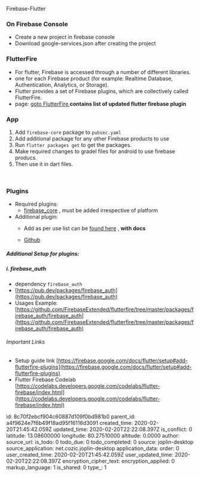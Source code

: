 Firebase-Flutter

### On Firebase Console
+ Create a new project in firebase console
+ Download google-services.json after creating the project

### FlutterFire

+ For flutter, Firebase is accessed through a number of different libraries.
+ one for each Firebase product (for example: Realtime Database, Authentication, Analytics, or Storage).
+ Flutter provides a set of Firebase plugins, which are collectively called FlutterFire.
+ page: [goto FlutterFire ](https://firebaseopensource.com/projects/firebaseextended/flutterfire/)
**contains list of updated flutter firebase plugin**

### App
1. Add `firebase-core` package to `pubsec.yaml`
2. Add additional package for any other Firebase products to use 
3. Run `flutter packages get` to get the packages.
4. Make required changes to gradel files for android to use firebase producs. 
5. Then use it in dart files.
<br/>


### Plugins
+ Required plugins:
    + [firebase_core](https://pub.dev/packages/firebase_core) , must be added irrespective of platform
+ Additional plugin:
    + Add as per use list can be [found here](https://firebaseopensource.com/projects/firebaseextended/flutterfire/) , **with docs**

    + [Github](https://github.com/firebaseextended/flutterfire)

##### Additional Setup for plugins:

##### i. firebase_auth
+ dependency `firebase_auth`
+ [https://pub.dev/packages/firebase_auth](https://pub.dev/packages/firebase_auth)
+ Usages Example: [https://github.com/FirebaseExtended/flutterfire/tree/master/packages/firebase_auth/firebase_auth](https://github.com/FirebaseExtended/flutterfire/tree/master/packages/firebase_auth/firebase_auth)


###### Important  Links

+ Setup guide link [https://firebase.google.com/docs/flutter/setup#add-flutterfire-plugins](https://firebase.google.com/docs/flutter/setup#add-flutterfire-plugins)
+ Flutter Firebase Codelab [https://codelabs.developers.google.com/codelabs/flutter-firebase/index.html](https://codelabs.developers.google.com/codelabs/flutter-firebase/index.html)

id: 8c70f2ebcf904c60887d109f0bd981b0
parent_id: a4f9624e7f6b49f18ad95f16116d3091
created_time: 2020-02-20T21:45:42.059Z
updated_time: 2020-02-20T22:22:08.397Z
is_conflict: 0
latitude: 13.08600000
longitude: 80.27510000
altitude: 0.0000
author: 
source_url: 
is_todo: 0
todo_due: 0
todo_completed: 0
source: joplin-desktop
source_application: net.cozic.joplin-desktop
application_data: 
order: 0
user_created_time: 2020-02-20T21:45:42.059Z
user_updated_time: 2020-02-20T22:22:08.397Z
encryption_cipher_text: 
encryption_applied: 0
markup_language: 1
is_shared: 0
type_: 1